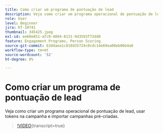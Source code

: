 ```yaml
---
title: Como criar um programa de pontuação de lead
description: Veja como criar um programa operacional de pontuação de lead, usar tokens na campanha e importar campanhas pré-criadas.
role: User
level: Beginner
jira: KT-10741
thumbnail: 345425.jpeg
exl-id: ee60e851-afc0-4094-8131-9d3593f73dd8
feature: Engagement Programs, Person Scoring
source-git-commit: 63d4aea1c818d35724c0cdc14e69ea00eb06b4a0
workflow-type: tm+mt
source-wordcount: '52'
ht-degree: 0%

---
```


# Como criar um programa de pontuação de lead

Veja como criar um programa operacional de pontuação de lead, usar tokens na campanha e importar campanhas pré-criadas.

>[!VIDEO](https://video.tv.adobe.com/v/345425/?quality=12&learn=on){transcript=true}
